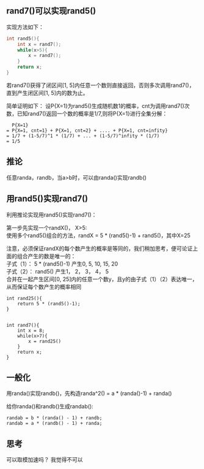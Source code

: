 ## rand7()可以实现rand5()
实现方法如下：
```cpp
int rand5(){
    int x = rand7();
    while(x>5){
        x = rand7();
    }
    return x;
}

```
若rand7()获得了闭区间[1, 5]内任意一个数则直接返回，否则多次调用rand7()，直到产生闭区间[1, 5]内的数为止。

简单证明如下：
设P{X=1}为rand5()生成随机数1的概率，cnt为调用rand7()次数，已知rand7()返回一个数的概率是1/7,则将P{X=1}进行全集分解：
```
  P{X=1} 
= P{X=1, cnt=1} + P{X=1, cnt=2} + .... + P{X=1, cnt=infity} 
= 1/7 + (1-5/7)^1 * (1/7) + ... + (1-5/7)^infity * (1/7)
= 1/5 
```


## 推论
任意randa，randb，当a>b时，可以由randa()实现randb()



## 用rand5()实现rand7()
利用推论实现用rand5()实现rand7()：

第一步先实现一个randX()， X>5:  
使用多个rand5()组合的方法，randX = 5 * (rand5()-1) + rand5()，其中X=25

注意，必须保证randX的每个数产生的概率是等同的，我们稍加思考，便可论证上面的组合产生的数是唯一的：  
子式（1）： 5 * (rand5()-1)    产生0, 5, 10, 15, 20    
子式（2）： rand5()            产生1， 2， 3， 4， 5  
合并在一起产生区间[0, 25]内的任意一个数y，且y的由子式（1）（2）表达唯一，从而保证每个数产生的概率相同

```
int rand25(){
    return 5 * (rand5()-1);
}


int rand7(){
    int x = 8;
    while(x>7){
        x = rand25()
    }
    return x;
}
```




## 一般化
用randa()实现randb()，先构造randa^2() = a * (randa()-1) + randa()


给你randa()和randb()生成randab():
```
randab = b * (randa() - 1) + randb;
randab = a * (randb() - 1) + randa;
```


## 思考
可以取模加速吗？
我觉得不可以


